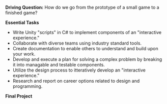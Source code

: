 **Driving Question:** How do we go from the prototype of a small game to a finished game?

**Essential Tasks**

* Write Unity "scripts" in C# to implement components of an "interactive experience."
* Collaborate with diverse teams using industry standard tools.
* Create documentation to enable others to understand and build upon your work.
* Develop and execute a plan for solving a complex problem by breaking it into managable and testable components.
* Utilize the design process to itteratively develop an "interactive experience."
* Research and report on career options related to design and programming.

**Final Project**
